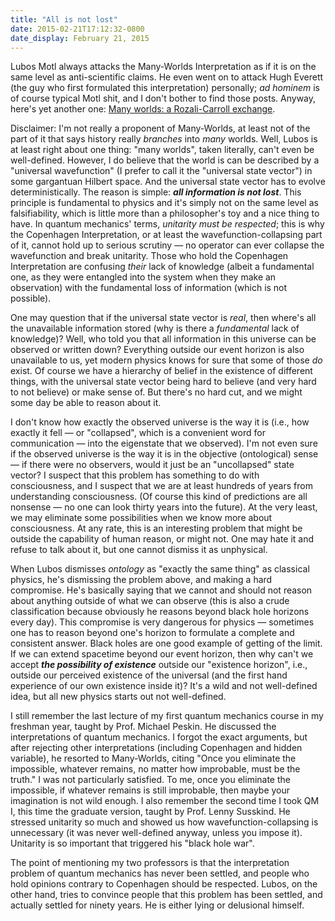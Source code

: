 ```yaml
---
title: "All is not lost"
date: 2015-02-21T17:12:32-0800
date_display: February 21, 2015
---
```

Lubos Motl always attacks the Many-Worlds Interpretation as if it is on the same level as anti-scientific claims. He even went on to attack Hugh Everett (the guy who first formulated this interpretation) personally; *ad hominem* is of course typical Motl shit, and I don't bother to find those posts. Anyway, here's yet another one: [Many worlds: a Rozali-Carroll exchange](http://motls.blogspot.com/2015/02/many-worlds-rozali-carroll-exchange.html).

Disclaimer: I'm not really a proponent of Many-Worlds, at least not of the part of it that says history really *branches* into *many* worlds. Well, Lubos is at least right about one thing: "many worlds", taken literally, can't even be well-defined. However, I do believe that the world is can be described by a "universal wavefunction" (I prefer to call it the "universal state vector") in some gargantuan Hilbert space. And the universal state vector has to evolve deterministically. The reason is simple: **_all information is not lost_**. This principle is fundamental to physics and it's simply not on the same level as falsifiability, which is little more than a philosopher's toy and a nice thing to have. In quantum mechanics' terms, *unitarity must be respected*; this is why the Copenhagen Interpretation, or at least the wavefunction-collapsing part of it, cannot hold up to serious scrutiny — no operator can ever collapse the wavefunction and break unitarity. Those who hold the Copenhagen Interpretation are confusing *their* lack of knowledge (albeit a fundamental one, as they were entangled into the system when they make an observation) with the fundamental loss of information (which is not possible).

One may question that if the universal state vector is *real*, then where's all the unavailable information stored (why is there a *fundamental* lack of knowledge)? Well, who told you that all information in this universe can be observed or written down? Everything outside our event horizon is also unavailable to us, yet modern physics knows for sure that some of those *do* exist. Of course we have a hierarchy of belief in the existence of different things, with the universal state vector being hard to believe (and very hard to not believe) or make sense of. But there's no hard cut, and we might some day be able to reason about it.

I don't know how exactly the observed universe is the way it is (i.e., how exactly it fell — or "collapsed", which is a convenient word for communication — into the eigenstate that we observed). I'm not even sure if the observed universe is the way it is in the objective (ontological) sense — if there were no observers, would it just be an "uncollapsed" state vector? I suspect that this problem has something to do with consciousness, and I suspect that we are at least hundreds of years from understanding consciousness. (Of course this kind of predictions are all nonsense — no one can look thirty years into the future). At the very least, we may eliminate some possibilities when we know more about consciousness. At any rate, this is an interesting problem that might be outside the capability of human reason, or might not. One may hate it and refuse to talk about it, but one cannot dismiss it as unphysical.

When Lubos dismisses *ontology* as "exactly the same thing" as classical physics, he's dismissing the problem above, and making a hard compromise. He's basically saying that we cannot and should not reason about anything outside of what we can observe (this is also a crude classification because obviously he reasons beyond black hole horizons every day). This compromise is very dangerous for physics — sometimes one has to reason beyond one's horizon to formulate a complete and consistent answer. Black holes are one good example of getting of the limit. If we can extend spacetime beyond our event horizon, then why can't we accept **_the possibility of existence_** outside our "existence horizon", i.e., outside our perceived existence of the universal (and the first hand experience of our own existence inside it)? It's a wild and not well-defined idea, but all new physics starts out not well-defined.

I still remember the last lecture of my first quantum mechanics course in my freshman year, taught by Prof. Michael Peskin. He discussed the interpretations of quantum mechanics. I forgot the exact arguments, but after rejecting other interpretations (including Copenhagen and hidden variable), he resorted to Many-Worlds, citing "Once you eliminate the impossible, whatever remains, no matter how improbable, must be the truth." I was not particularly satisfied. To me, once you eliminate the impossible, if whatever remains is still improbable, then maybe your imagination is not wild enough. I also remember the second time I took QM I, this time the graduate version, taught by Prof. Lenny Susskind. He stressed unitarity so much and showed us how wavefunction-collapsing is unnecessary (it was never well-defined anyway, unless you impose it). Unitarity is so important that triggered his "black hole war".

The point of mentioning my two professors is that the interpretation problem of quantum mechanics has never been settled, and people who hold opinions contrary to Copenhagen should be respected. Lubos, on the other hand, tries to convince people that this problem has been settled, and actually settled for ninety years. He is either lying or delusional himself.
